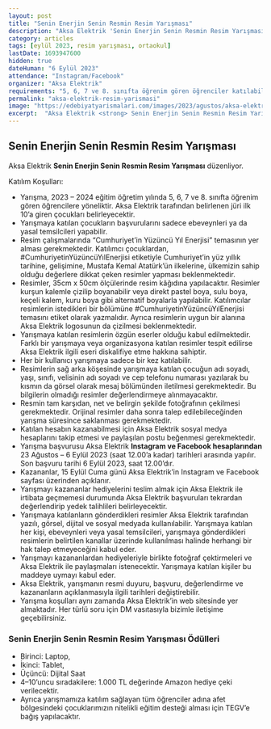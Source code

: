 ```yaml
---
layout: post
title: "Senin Enerjin Senin Resmin Resim Yarışması"
description: "Aksa Elektrik 'Senin Enerjin Senin Resmin Resim Yarışması' düzenliyor."
category: articles
tags: [eylül 2023, resim yarışması, ortaokul]
lastDate: 1693947600
hidden: true
dateHuman: "6 Eylül 2023"
attendance: "Instagram/Facebook"
organizer: "Aksa Elektrik"
requirements: "5, 6, 7 ve 8. sınıfta öğrenim gören öğrenciler katılabilir."
permalink: "aksa-elektrik-resim-yarismasi"
image: "https://edebiyatyarismalari.com/images/2023/agustos/aksa-elektrik-resim-yarismasi.jpg"
excerpt:  "Aksa Elektrik <strong> Senin Enerjin Senin Resmin Resim Yarışması </strong> düzenliyor."
---
```


## Senin Enerjin Senin Resmin Resim Yarışması
Aksa Elektrik **Senin Enerjin Senin Resmin Resim Yarışması** düzenliyor.  

Katılım Koşulları:
- Yarışma, 2023 – 2024 eğitim öğretim yılında 5, 6, 7 ve 8. sınıfta öğrenim gören öğrencilere yöneliktir. Aksa Elektrik tarafından belirlenen jüri ilk 10’a giren çocukları belirleyecektir.
- Yarışmaya katılan çocukların başvurularını sadece ebeveynleri ya da yasal temsilcileri yapabilir.
- Resim çalışmalarında “Cumhuriyet’in Yüzüncü Yıl Enerjisi” temasının yer alması gerekmektedir. Katılımcı çocuklardan, #CumhuriyetinYüzüncüYılEnerjisi etiketiyle Cumhuriyet’in yüz yıllık tarihine, gelişimine, Mustafa Kemal Atatürk’ün ilkelerine, ülkemizin sahip olduğu değerlere dikkat çeken resimler yapması beklenmektedir.
- Resimler, 35cm x 50cm ölçülerinde resim kâğıdına yapılacaktır. Resimler kurşun kalemle çizilip boyanabilir veya direkt pastel boya, sulu boya, keçeli kalem, kuru boya gibi alternatif boyalarla yapılabilir. Katılımcılar resimlerin istedikleri bir bölümüne #CumhuriyetinYüzüncüYılEnerjisi temasını etiket olarak yazmalıdır. Ayrıca resimlerin uygun bir alanına Aksa Elektrik logosunun da çizilmesi beklenmektedir.
- Yarışmaya katılan resimlerin özgün eserler olduğu kabul edilmektedir. Farklı bir yarışmaya veya organizasyona katılan resimler tespit edilirse Aksa Elektrik ilgili eseri diskalifiye etme hakkına sahiptir.
- Her bir kullanıcı yarışmaya sadece bir kez katılabilir.
- Resimlerin sağ arka köşesinde yarışmaya katılan çocuğun adı soyadı, yaşı, sınıfı, velisinin adı soyadı ve cep telefonu numarası yazılarak bu kısmın da görsel olarak mesaj bölümünden iletilmesi gerekmektedir. Bu bilgilerin olmadığı resimler değerlendirmeye alınmayacaktır.
- Resmin tam karşıdan, net ve belirgin şekilde fotoğrafının çekilmesi gerekmektedir. Orijinal resimler daha sonra talep edilebileceğinden yarışma süresince saklanması gerekmektedir.
- Katılan hesabın kazanabilmesi için Aksa Elektrik sosyal medya hesaplarını takip etmesi ve paylaşılan postu beğenmesi gerekmektedir.
- Yarışma başvurusu Aksa Elektrik **Instagram ve Facebook hesaplarından** 23 Ağustos – 6 Eylül 2023 (saat 12.00’a kadar) tarihleri arasında yapılır. Son başvuru tarihi 6 Eylül 2023, saat 12.00’dır.
- Kazananlar, 15 Eylül Cuma günü Aksa Elektrik’in Instagram ve Facebook sayfası üzerinden açıklanır.
- Yarışmayı kazananlar hediyelerini teslim almak için Aksa Elektrik ile irtibata geçmemesi durumunda Aksa Elektrik başvuruları tekrardan değerlendirip yedek talihlileri belirleyecektir.
- Yarışmaya katılanların gönderdikleri resimler Aksa Elektrik tarafından yazılı, görsel, dijital ve sosyal medyada kullanılabilir. Yarışmaya katılan her kişi, ebeveynleri veya yasal temsilcileri, yarışmaya gönderdikleri resimlerin belirtilen kanallar üzerinde kullanılması halinde herhangi bir hak talep etmeyeceğini kabul eder.
- Yarışmayı kazananlardan hediyeleriyle birlikte fotoğraf çektirmeleri ve Aksa Elektrik ile paylaşmaları istenecektir. Yarışmaya katılan kişiler bu maddeye uymayı kabul eder.
- Aksa Elektrik, yarışmanın resmi duyuru, başvuru, değerlendirme ve kazananların açıklanmasıyla ilgili tarihleri değiştirebilir.
- Yarışma koşulları aynı zamanda Aksa Elektrik’in web sitesinde yer almaktadır. Her türlü soru için DM vasıtasıyla bizimle iletişime geçebilirsiniz.


### Senin Enerjin Senin Resmin Resim Yarışması Ödülleri
- Birinci: Laptop, 
- İkinci: Tablet, 
- Üçüncü: Dijital Saat
- 4–10’uncu sıradakilere: 1.000 TL değerinde Amazon hediye çeki verilecektir. 
- Ayrıca yarışmamıza katılım sağlayan tüm öğrenciler adına afet bölgesindeki çocuklarımızın nitelikli eğitim desteği alması için TEGV’e bağış yapılacaktır.